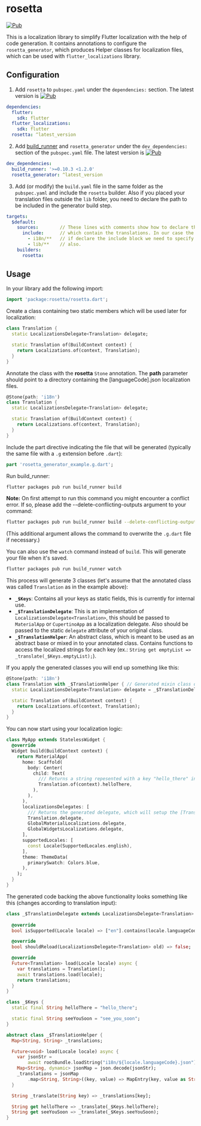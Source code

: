 # rosetta

[![Pub](https://img.shields.io/pub/v/rosetta.svg)](https://pub.dartlang.org/packages/rosetta)

This is a localization library to simplify Flutter localization with the help of code generation. It contains annotations to configure the `rosetta_generator`, which produces Helper classes for localization files, which can be used with `flutter_localizations` library. 

## Configuration

1. Add `rosetta` to `pubspec.yaml` under the `dependencies:` section.
The latest version is [![Pub](https://img.shields.io/pub/v/rosetta.svg)](https://pub.dartlang.org/packages/rosetta)

```yaml
dependencies:
  flutter:
    sdk: flutter
  flutter_localizations:
    sdk: flutter
  rosetta: ^latest_version
```

2. Add [build_runner](https://github.com/dart-lang/build/tree/master/build_runner) and `rosetta_generator` under the `dev_dependencies:` section of the `pubspec.yaml` file.
The latest version is [![Pub](https://img.shields.io/pub/v/rosetta_generator.svg)](https://pub.dartlang.org/packages/rosetta_generator)

```yaml
dev_dependencies:  
  build_runner: '>=0.10.3 <1.2.0'
  rosetta_generator: ^latest_version
```

3. Add (or modify) the `build.yaml` file in the same folder as the `pubspec.yaml` and include the `rosetta` builder. Also if you placed your translation files outside the `lib` folder, you need to declare the path to be included in the generator build step.

```yaml
targets:
  $default:
    sources:        // These lines with comments show how to declare the additional folders
      include:      // which contain the translations. In our case the i18n folder. Sadly
        - i18n/**   // if declare the include block we need to specify all our source folders
        - lib/**    // also.
    builders:
      rosetta:
```

## Usage

In your library add the following import:

```dart
import 'package:rosetta/rosetta.dart';
```

Create a class containing two static members which will be used later for localization:

```dart
class Translation {
  static LocalizationsDelegate<Translation> delegate;

  static Translation of(BuildContext context) {
    return Localizations.of(context, Translation);
  }
}
```

Annotate the class with the **rosetta** `Stone` annotation. The **path** parameter should point to a directory containing the [languageCode].json localization files. 

```dart
@Stone(path: 'i18n')
class Translation {
  static LocalizationsDelegate<Translation> delegate;

  static Translation of(BuildContext context) {
    return Localizations.of(context, Translation);
  }
}
```

Include the part directive indicating the file that will be generated (typically the same file with a `.g` extension before `.dart`):

```dart
part 'rosetta_generator_example.g.dart';
```

Run build_runner:

```bash
flutter packages pub run build_runner build
```

**Note:** On first attempt to run this command you might encounter a conflict error. If so, please add the --delete-conflicting-outputs argument to your command:

```bash
flutter packages pub run build_runner build --delete-conflicting-outputs
```
(This additional argument allows the command to overwrite the `.g.dart` file if necessary.)

You can also use the `watch` command instead of `build`. This will generate your file when it's saved.

```bash
flutter packages pub run build_runner watch
```

This process will generate 3 classes (let's assume that the annotated class was called `Translation` as in the example above):
* **`_$Keys`**: Contains all your keys as static fields, this is currently for internal use.
* **`_$TranslationDelegate`**: This is an implementation of `LocalizationsDelegate<Translation>`, this should be passed to `MaterialApp` or `CupertinoApp` as a localization delegate. Also should be passed to the static `delegate` attribute of your original class.
* **`_$TranslationHelper`**: An abstract class, which is meant to be used as an abstract base or mixed in to your annotated class. Contains functions to access the localized strings for each key (ex.: `String get emptyList => _translate(_$Keys.emptyList);`). 

If you apply the generated classes you will end up something like this:

```dart
@Stone(path: 'i18n')
class Translation with _$TranslationHelper { // Generated mixin class or you can extend it also
  static LocalizationsDelegate<Translation> delegate = _$TranslationDelegate(); // Generated delegate

  static Translation of(BuildContext context) {
    return Localizations.of(context, Translation);
  }
}
```

You can now start using your localization logic:

```dart
class MyApp extends StatelessWidget {
  @override
  Widget build(BuildContext context) {
    return MaterialApp(
      home: Scaffold(
        body: Center(
          child: Text(
          	/// Returns a string repesented with a key "hello_there" in the localization files.
            Translation.of(context).helloThere,
          ),
        ),
      ),
      localizationsDelegates: [
      	/// Returns the generated delegate, which will setup the [Translation] instances.
        Translation.delegate,
        GlobalMaterialLocalizations.delegate,
        GlobalWidgetsLocalizations.delegate,
      ],
      supportedLocales: [
        const Locale(SupportedLocales.english),
      ],
      theme: ThemeData(
        primarySwatch: Colors.blue,
      ),
    );
  }
}
```

The generated code backing the above functionality looks something like this (changes according to translation input):
```dart
class _$TranslationDelegate extends LocalizationsDelegate<Translation> {
  
  @override
  bool isSupported(Locale locale) => ["en"].contains(locale.languageCode);

  @override
  bool shouldReload(LocalizationsDelegate<Translation> old) => false;

  @override
  Future<Translation> load(Locale locale) async {
    var translations = Translation();
    await translations.load(locale);
    return translations;
  }
}

class _$Keys {
  static final String helloThere = "hello_there";

  static final String seeYouSoon = "see_you_soon";
}

abstract class _$TranslationHelper {
  Map<String, String> _translations;

  Future<void> load(Locale locale) async {
    var jsonStr =
        await rootBundle.loadString("i18n/${locale.languageCode}.json");
    Map<String, dynamic> jsonMap = json.decode(jsonStr);
    _translations = jsonMap
        .map<String, String>((key, value) => MapEntry(key, value as String));
  }

  String _translate(String key) => _translations[key];

  String get helloThere => _translate(_$Keys.helloThere);
  String get seeYouSoon => _translate(_$Keys.seeYouSoon);
}
```
